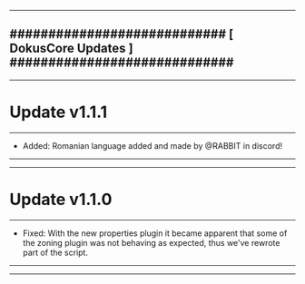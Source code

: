 --------------------------------------------------------------------------------
############################ [ DokusCore Updates ] #############################
--------------------------------------------------------------------------------
--------------------------------------------------------------------------------
# Update v1.1.1
--------------------------------------------------------------------------------
- Added: Romanian language added and made by @RABBIT in discord!
--------------------------------------------------------------------------------
--------------------------------------------------------------------------------
# Update v1.1.0
--------------------------------------------------------------------------------
- Fixed: With the new properties plugin it became apparent that some of the
  zoning plugin was not behaving as expected, thus we've rewrote part of the
  script.
--------------------------------------------------------------------------------
--------------------------------------------------------------------------------
